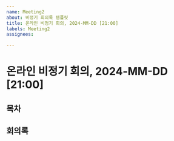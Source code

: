 ```yaml
---
name: Meeting2
about: 비정기 회의록 템플릿
title: 온라인 비정기 회의, 2024-MM-DD [21:00]
labels: Meeting2
assignees: 

---
```


# 온라인 비정기 회의, 2024-MM-DD [21:00]

## 목차

## 회의록
